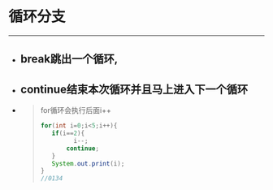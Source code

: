 # 循环分支

---

* ## break跳出一个循环,

* ## continue结束本次循环并且马上进入下一个循环

* >  for循环会执行后面i++
  >
  >  ```java 
  >  for(int i=0;i<5;i++){
  >  	if(i==2){
  >           i--;
  >  		continue;
  >  	}
  >  	System.out.print(i);
  >  }
  >  //0134
  >  ```